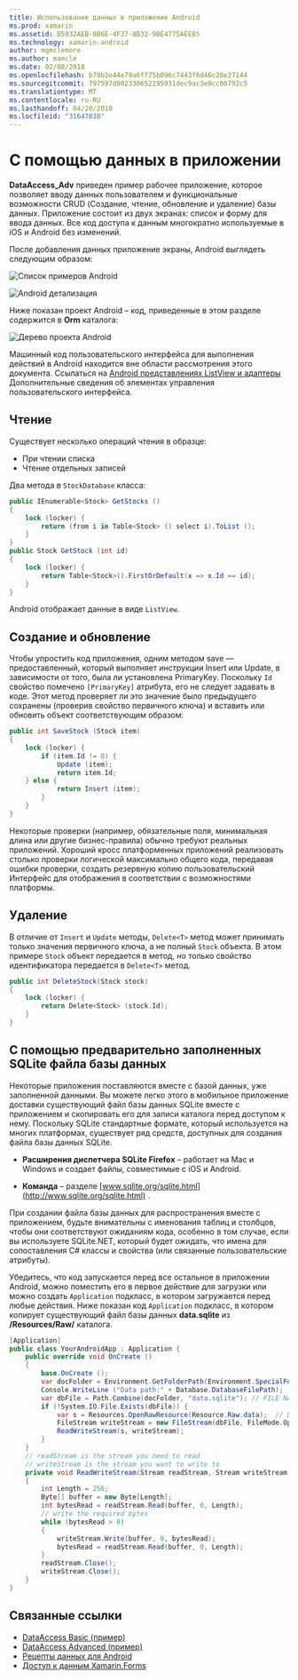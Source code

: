 ```yaml
---
title: Использование данных в приложение Android
ms.prod: xamarin
ms.assetid: D5932AEB-0B6E-4F37-8B32-9BE4775AEE85
ms.technology: xamarin-android
author: mgmclemore
ms.author: mamcle
ms.date: 02/08/2018
ms.openlocfilehash: b79b2e44e79a6ff75b096c7443f6d46c20e27144
ms.sourcegitcommit: 797597d902330652195931dec9ac3e0cc00792c5
ms.translationtype: MT
ms.contentlocale: ru-RU
ms.lasthandoff: 04/20/2018
ms.locfileid: "31647038"
---
```

# <a name="using-data-in-an-app"></a>С помощью данных в приложении

**DataAccess_Adv** приведен пример рабочее приложение, которое позволяет вводу данных пользователем и функциональные возможности CRUD (Создание, чтение, обновление и удаление) базы данных. Приложение состоит из двух экранах: список и форму для ввода данных. Все код доступа к данным многократно используемые в iOS и Android без изменений.

После добавления данных приложение экраны, Android выглядеть следующим образом:

![Список примеров Android](using-data-in-an-app-images/image11.png "Android пример списка")

![Android детализация](using-data-in-an-app-images/image12.png "Android детализация")

Ниже показан проект Android &ndash; код, приведенные в этом разделе содержится в **Orm** каталога:

![Дерево проекта Android](using-data-in-an-app-images/image14.png "дерева проекта Android")

Машинный код пользовательского интерфейса для выполнения действий в Android находится вне области рассмотрения этого документа. Ссылаться на [Android представлениях ListView и адаптеры](~/android/user-interface/layouts/list-view/index.md) Дополнительные сведения об элементах управления пользовательского интерфейса.

## <a name="read"></a>Чтение

Существует несколько операций чтения в образце:

-  При чтении списка
-  Чтение отдельных записей

Два метода в `StockDatabase` класса:

```csharp
public IEnumerable<Stock> GetStocks ()
{
    lock (locker) {
        return (from i in Table<Stock> () select i).ToList ();
    }
}
public Stock GetStock (int id)
{
    lock (locker) {
        return Table<Stock>().FirstOrDefault(x => x.Id == id);
    }
}
```

Android отображает данные в виде `ListView`.

## <a name="create-and-update"></a>Создание и обновление

Чтобы упростить код приложения, одним методом save — предоставленный, который выполняет инструкции Insert или Update, в зависимости от того, была ли установлена PrimaryKey. Поскольку `Id` свойство помечено `[PrimaryKey]` атрибута, его не следует задавать в коде. Этот метод проверяет ли это значение было предыдущего сохранены (проверив свойство первичного ключа) и вставить или обновить объект соответствующим образом:

```csharp
public int SaveStock (Stock item)
{
    lock (locker) {
        if (item.Id != 0) {
            Update (item);
            return item.Id;
    } else {
            return Insert (item);
        }
    }
}
```

Некоторые проверки (например, обязательные поля, минимальная длина или другие бизнес-правила) обычно требуют реальных приложений. Хороший кросс платформенных приложений реализовать столько проверки логической максимально общего кода, передавая ошибки проверки, создать резервную копию пользовательский Интерфейс для отображения в соответствии с возможностями платформы.

## <a name="delete"></a>Удаление

В отличие от `Insert` и `Update` методы, `Delete<T>` метод может принимать только значения первичного ключа, а не полный `Stock` объекта. В этом примере `Stock` объект передается в метод, но только свойство идентификатора передается в `Delete<T>` метод.

```csharp
public int DeleteStock(Stock stock)
{
    lock (locker) {
        return Delete<Stock> (stock.Id);
    }
}
```

## <a name="using-a-pre-populated-sqlite-database-file"></a>С помощью предварительно заполненных SQLite файла базы данных

Некоторые приложения поставляются вместе с базой данных, уже заполненной данными. Вы можете легко этого в мобильное приложение доставки существующий файл базы данных SQLite вместе с приложением и скопировать его для записи каталога перед доступом к нему. Поскольку SQLite стандартные формате, который используется на многих платформах, существует ряд средств, доступных для создания файла базы данных SQLite.

-   **Расширения диспетчера SQLite Firefox** &ndash; работает на Mac и Windows и создает файлы, совместимые с iOS и Android.

-   **Команда** &ndash; разделе [www.sqlite.org/sqlite.html](http://www.sqlite.org/sqlite.html) .

При создании файла базы данных для распространения вместе с приложением, будьте внимательны с именования таблиц и столбцов, чтобы они соответствуют ожиданиям кода, особенно в том случае, если вы используете SQLite.NET, который будет ожидать, что имена для сопоставления C# классы и свойства (или связанные пользовательские атрибуты).

Убедитесь, что код запускается перед все остальное в приложении Android, можно поместить его в первое действие для загрузки или можно создать `Application` подкласс, в котором загружается перед любые действия. Ниже показан код `Application` подкласс, в котором копирует существующий файл базы данных **data.sqlite** из **/Resources/Raw/** каталога.

```csharp
[Application]
public class YourAndroidApp : Application {
    public override void OnCreate ()
    {
        base.OnCreate ();
        var docFolder = Environment.GetFolderPath(Environment.SpecialFolder.Personal);
        Console.WriteLine ("Data path:" + Database.DatabaseFilePath);
        var dbFile = Path.Combine(docFolder, "data.sqlite"); // FILE NAME TO USE WHEN COPIED
        if (!System.IO.File.Exists(dbFile)) {
            var s = Resources.OpenRawResource(Resource.Raw.data);  // DATA FILE RESOURCE ID
            FileStream writeStream = new FileStream(dbFile, FileMode.OpenOrCreate, FileAccess.Write);
            ReadWriteStream(s, writeStream);
        }
    }
    // readStream is the stream you need to read
    // writeStream is the stream you want to write to
    private void ReadWriteStream(Stream readStream, Stream writeStream)
    {
        int Length = 256;
        Byte[] buffer = new Byte[Length];
        int bytesRead = readStream.Read(buffer, 0, Length);
        // write the required bytes
        while (bytesRead > 0)
        {
            writeStream.Write(buffer, 0, bytesRead);
            bytesRead = readStream.Read(buffer, 0, Length);
        }
        readStream.Close();
        writeStream.Close();
    }
}
```


## <a name="related-links"></a>Связанные ссылки

- [DataAccess Basic (пример)](https://github.com/xamarin/mobile-samples/tree/master/DataAccess/Basic)
- [DataAccess Advanced (пример)](https://github.com/xamarin/mobile-samples/tree/master/DataAccess/Advanced)
- [Рецепты данных для Android](https://developer.xamarin.com/recipes/android/data/)
- [Доступ к данным Xamarin.Forms](~/xamarin-forms/app-fundamentals/databases.md)
